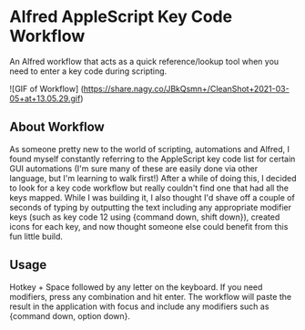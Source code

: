 # Alfred AppleScript Key Code Workflow
An Alfred workflow that acts as a quick reference/lookup tool when you need to enter a key code during scripting.

![GIF of Workflow]
(https://share.nagy.co/JBkQsmn+/CleanShot+2021-03-05+at+13.05.29.gif)

## About Workflow
As someone pretty new to the world of scripting, automations and Alfred, I found myself constantly referring to the AppleScript key code list for certain GUI automations (I'm sure many of these are easily done via other language, but I'm learning to walk first!) 
After a while of doing this, I decided to look for a key code workflow but really couldn't find one that had all the keys mapped. While I was building it, I also thought I'd shave off a couple of seconds of typing by outputting the text including any appropriate modifier keys (such as key code 12 using {command down, shift down}), created icons for each key, and now thought someone else could benefit from this fun little build.
 
## Usage
Hotkey + Space followed by any letter on the keyboard. If you need modifiers, press any combination and hit enter. The workflow will paste the result in the application with focus and include any modifiers such as {command down, option down}.
